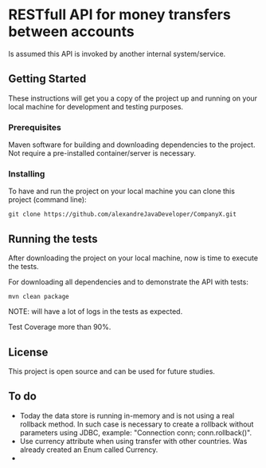 # RESTfull API for money transfers between accounts

Is assumed this API is invoked by another internal system/service.

## Getting Started

These instructions will get you a copy of the project up and running on your local machine for development and testing purposes.

### Prerequisites

Maven software for building and downloading dependencies to the project.
Not require a pre-installed container/server is necessary.

### Installing

To have and run the project on your local machine you can clone this project (command line):
```
git clone https://github.com/alexandreJavaDeveloper/CompanyX.git
```

## Running the tests

After downloading the project on your local machine, now is time to execute the tests.

For downloading all dependencies and to demonstrate the API with tests:
```
mvn clean package
```
NOTE: will have a lot of logs in the tests as expected.

Test Coverage more than 90%.

## License

This project is open source and can be used for future studies.

## To do

* Today the data store is running in-memory and is not using a real rollback method. In such case is necessary to create a rollback without parameters using JDBC, example: "Connection conn; conn.rollback()".
* Use currency attribute when using transfer with other countries. Was already created an Enum called Currency.
*  